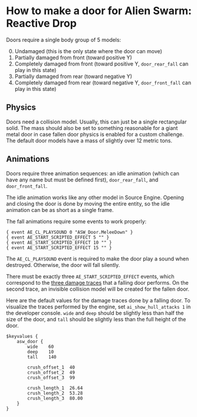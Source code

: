 # How to make a door for Alien Swarm: Reactive Drop

Doors require a single body group of 5 models:

0. Undamaged (this is the only state where the door can move)
1. Partially damaged from front (toward positive Y)
2. Completely damaged from front (toward positive Y, `door_rear_fall` can play in this state)
3. Partially damaged from rear (toward negative Y)
4. Completely damaged from rear (toward negative Y, `door_front_fall` can play in this state)

## Physics

Doors need a collision model. Usually, this can just be a single rectangular solid. The mass should also be set to something reasonable for a giant metal door in case fallen door physics is enabled for a custom challenge. The default door models have a mass of slightly over 12 metric tons.

## Animations

Doors require three animation sequences: an idle animation (which can have any name but must be defined first), `door_rear_fall`, and `door_front_fall`.

The idle animation works like any other model in Source Engine. Opening and closing the door is done by moving the entire entity, so the idle animation can be as short as a single frame.

The fall animations require some events to work properly:

```
{ event AE_CL_PLAYSOUND 0 "ASW_Door.MeleeDown" }
{ event AE_START_SCRIPTED_EFFECT 5 "" }
{ event AE_START_SCRIPTED_EFFECT 10 "" }
{ event AE_START_SCRIPTED_EFFECT 15 "" }
```

The `AE_CL_PLAYSOUND` event is required to make the door play a sound when destroyed. Otherwise, the door will fall silently.

There must be exactly three `AE_START_SCRIPTED_EFFECT` events, which correspond to the [three damage traces](
https://user-images.githubusercontent.com/4257305/200387590-c587b981-48ea-44ed-895c-ff7c82821854.mp4) that a falling door performs. On the second trace, an invisible collision model will be created for the fallen door.

Here are the default values for the damage traces done by a falling door. To visualize the traces performed by the engine, set `ai_show_hull_attacks 1` in the developer console. `wide` and `deep` should be slightly less than half the size of the door, and `tall` should be slightly less than the full height of the door.

```
$keyvalues {
	asw_door {
		wide	60
		deep	10
		tall	140

		crush_offset_1	40
		crush_offset_2	49
		crush_offset_3	99

		crush_length_1	26.64
		crush_length_2	53.28
		crush_length_3	80.00
	}
}
```
